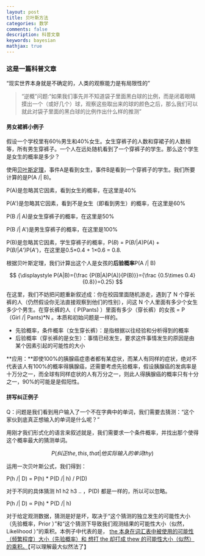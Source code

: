 ```yaml
---
layout: post
title: 贝叶斯方法
categories: 数学
comments: false
description: 科普文章
keywords: bayesian
mathjax: true
---
```

### 这是一篇科普文章
“现实世界本身就是不确定的，人类的观察能力是有局限性的”
> “逆概”问题:“如果我们事先并不知道袋子里面黑白球的比例，而是闭着眼睛摸出一个（或好几个）球，观察这些取出来的球的颜色之后，那么我们可以就此对袋子里面的黑白球的比例作出什么样的推测”

#### 男女裙裤小例子
假设一个学校里有60％男生和40%女生。女生穿裤子的人数和穿裙子的人数相等，所有男生穿裤子。一个人在远处随机看到了一个穿裤子的学生。那么这个学生是女生的概率是多少？

使用[贝叶斯定理](https://zh.wikipedia.org/wiki/%E8%B4%9D%E5%8F%B6%E6%96%AF%E5%AE%9A%E7%90%86 "贝叶斯定理")，事件A是看到女生，事件B是看到一个穿裤子的学生。我们所要计算的是P(A /| B)。


P(A)是忽略其它因素，看到女生的概率，在这里是40%

P(A')是忽略其它因素，看到不是女生（即看到男生）的概率，在这里是60%

P(B /| A)是女生穿裤子的概率，在这里是50%

P(B /| A')是男生穿裤子的概率，在这里是100%

P(B)是忽略其它因素，学生穿裤子的概率，P(*B*) = P(*B*/|*A*)P(*A*) + P(*B*/|*A*')P(*A*')，在这里是0.5×0.4 + 1×0.6 = 0.8.

根据贝叶斯定理，我们计算出这个人是女孩的**后验概率**P(A /| B)

$$
{\displaystyle P(A|B)={\frac {P(B|A)P(A)}{P(B)}}={\frac {0.5\times 0.4}{0.8}}=0.25}
$$

在这里，我们不妨把问题重新叙述成：你在校园里面随机游走，遇到了 N 个穿长裤的人（仍然假设你无法直接观察到他们的性别），问这 N 个人里面有多少个女生多少个男生。在穿长裤的人（ P(Pants) ）里面有多少（穿长裤）的女孩 = P（Girl /| Pants)*N 。本质和初始问题是一样的。




- 先验概率，条件概率（女生穿长裤）：是指根据以往经验和分析得到的概率
- 后验概率（穿长裤的是女生）：事情已经发生，要求这件事情发生的原因是由某个因素引起的可能性的大小

**应用：**即使100%的胰腺癌症患者都有某症状，而某人有同样的症状，绝对不代表该人有100%的概率得胰腺癌，还需要考虑先验概率，假设胰腺癌的发病率是十万分之一，而全球有同样症状的人有万分之一，则此人得胰腺癌的概率只有十分之一，90%的可能是是假阳性。


#### 拼写纠正例子
Q：问题是我们看到用户输入了一个不在字典中的单词，我们需要去猜测：“这个家伙到底真正想输入的单词是什么呢？”

用刚才我们形式化的语言来叙述就是，我们需要求一个条件概率，并找出那个使得这个概率最大的猜测单词。

$$ P( 纠正the,this,that | 他实际输入的单词 thy) $$

运用一次贝叶斯公式，我们得到：

P(h /| D) = P(h) * P(D /| h) / P(D)

对于不同的具体猜测 h1 h2 h3 .. ，P(D) 都是一样的，所以可以忽略。

P(h /| D) ∝ P(h) * P(D /| h) 

对于给定观测数据，猜测是好是坏，取决于“这个猜测的独立发生的可能性大小（先验概率，Prior ）”和“这个猜测下导致我们观测结果的可能性大小（似然，Likelihood ）”的乘积。本例子中代表的是，  <u>the 本身在词汇表中被使用的可能性（频繁程度）大小（先验概率）和 想打 the 却打成 thew 的可能性大小（似然）的乘积。</u>【可以理解最大似然法了】

